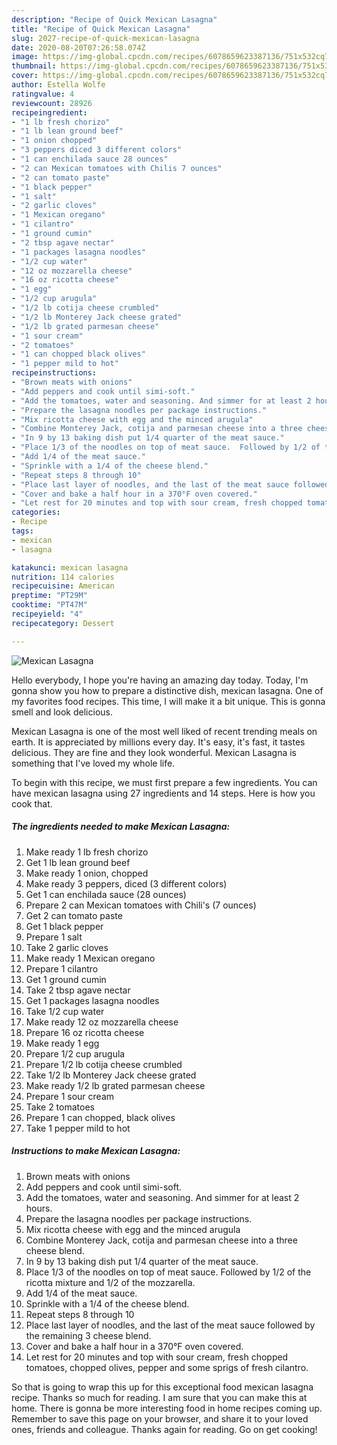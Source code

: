 ```yaml
---
description: "Recipe of Quick Mexican Lasagna"
title: "Recipe of Quick Mexican Lasagna"
slug: 2027-recipe-of-quick-mexican-lasagna
date: 2020-08-20T07:26:58.074Z
image: https://img-global.cpcdn.com/recipes/6078659623387136/751x532cq70/mexican-lasagna-recipe-main-photo.jpg
thumbnail: https://img-global.cpcdn.com/recipes/6078659623387136/751x532cq70/mexican-lasagna-recipe-main-photo.jpg
cover: https://img-global.cpcdn.com/recipes/6078659623387136/751x532cq70/mexican-lasagna-recipe-main-photo.jpg
author: Estella Wolfe
ratingvalue: 4
reviewcount: 28926
recipeingredient:
- "1 lb fresh chorizo"
- "1 lb lean ground beef"
- "1 onion chopped"
- "3 peppers diced 3 different colors"
- "1 can enchilada sauce 28 ounces"
- "2 can Mexican tomatoes with Chilis 7 ounces"
- "2 can tomato paste"
- "1 black pepper"
- "1 salt"
- "2 garlic cloves"
- "1 Mexican oregano"
- "1 cilantro"
- "1 ground cumin"
- "2 tbsp agave nectar"
- "1 packages lasagna noodles"
- "1/2 cup water"
- "12 oz mozzarella cheese"
- "16 oz ricotta cheese"
- "1 egg"
- "1/2 cup arugula"
- "1/2 lb cotija cheese crumbled"
- "1/2 lb Monterey Jack cheese grated"
- "1/2 lb grated parmesan cheese"
- "1 sour cream"
- "2 tomatoes"
- "1 can chopped black olives"
- "1 pepper mild to hot"
recipeinstructions:
- "Brown meats with onions"
- "Add peppers and cook until simi-soft."
- "Add the tomatoes, water and seasoning. And simmer for at least 2 hours."
- "Prepare the lasagna noodles per package instructions."
- "Mix ricotta cheese with egg and the minced arugula"
- "Combine Monterey Jack, cotija and parmesan cheese into a three cheese blend."
- "In 9 by 13 baking dish put 1/4 quarter of the meat sauce."
- "Place 1/3 of the noodles on top of meat sauce.  Followed by 1/2 of the ricotta mixture and 1/2 of the mozzarella."
- "Add 1/4 of the meat sauce."
- "Sprinkle with a 1/4 of the cheese blend."
- "Repeat steps 8 through 10"
- "Place last layer of noodles, and the last of the meat sauce followed by the remaining 3 cheese blend."
- "Cover and bake a half hour in a 370°F oven covered."
- "Let rest for 20 minutes and top with sour cream, fresh chopped tomatoes, chopped olives, pepper and some sprigs of fresh cilantro."
categories:
- Recipe
tags:
- mexican
- lasagna

katakunci: mexican lasagna 
nutrition: 114 calories
recipecuisine: American
preptime: "PT29M"
cooktime: "PT47M"
recipeyield: "4"
recipecategory: Dessert

---
```



![Mexican Lasagna](https://img-global.cpcdn.com/recipes/6078659623387136/751x532cq70/mexican-lasagna-recipe-main-photo.jpg)

Hello everybody, I hope you're having an amazing day today. Today, I'm gonna show you how to prepare a distinctive dish, mexican lasagna. One of my favorites food recipes. This time, I will make it a bit unique. This is gonna smell and look delicious.



Mexican Lasagna is one of the most well liked of recent trending meals on earth. It is appreciated by millions every day. It's easy, it's fast, it tastes delicious. They are fine and they look wonderful. Mexican Lasagna is something that I've loved my whole life.


To begin with this recipe, we must first prepare a few ingredients. You can have mexican lasagna using 27 ingredients and 14 steps. Here is how you cook that.

<!--inarticleads1-->

##### The ingredients needed to make Mexican Lasagna:

1. Make ready 1 lb fresh chorizo
1. Get 1 lb lean ground beef
1. Make ready 1 onion, chopped
1. Make ready 3 peppers, diced (3 different colors)
1. Get 1 can enchilada sauce (28 ounces)
1. Prepare 2 can Mexican tomatoes with Chili&#39;s (7 ounces)
1. Get 2 can tomato paste
1. Get 1 black pepper
1. Prepare 1 salt
1. Take 2 garlic cloves
1. Make ready 1 Mexican oregano
1. Prepare 1 cilantro
1. Get 1 ground cumin
1. Take 2 tbsp agave nectar
1. Get 1 packages lasagna noodles
1. Take 1/2 cup water
1. Make ready 12 oz mozzarella cheese
1. Prepare 16 oz ricotta cheese
1. Make ready 1 egg
1. Prepare 1/2 cup arugula
1. Prepare 1/2 lb cotija cheese crumbled
1. Take 1/2 lb Monterey Jack cheese grated
1. Make ready 1/2 lb grated parmesan cheese
1. Prepare 1 sour cream
1. Take 2 tomatoes
1. Prepare 1 can chopped, black olives
1. Take 1 pepper mild to hot




<!--inarticleads2-->

##### Instructions to make Mexican Lasagna:

1. Brown meats with onions
1. Add peppers and cook until simi-soft.
1. Add the tomatoes, water and seasoning. And simmer for at least 2 hours.
1. Prepare the lasagna noodles per package instructions.
1. Mix ricotta cheese with egg and the minced arugula
1. Combine Monterey Jack, cotija and parmesan cheese into a three cheese blend.
1. In 9 by 13 baking dish put 1/4 quarter of the meat sauce.
1. Place 1/3 of the noodles on top of meat sauce.  Followed by 1/2 of the ricotta mixture and 1/2 of the mozzarella.
1. Add 1/4 of the meat sauce.
1. Sprinkle with a 1/4 of the cheese blend.
1. Repeat steps 8 through 10
1. Place last layer of noodles, and the last of the meat sauce followed by the remaining 3 cheese blend.
1. Cover and bake a half hour in a 370°F oven covered.
1. Let rest for 20 minutes and top with sour cream, fresh chopped tomatoes, chopped olives, pepper and some sprigs of fresh cilantro.




So that is going to wrap this up for this exceptional food mexican lasagna recipe. Thanks so much for reading. I am sure that you can make this at home. There is gonna be more interesting food in home recipes coming up. Remember to save this page on your browser, and share it to your loved ones, friends and colleague. Thanks again for reading. Go on get cooking!
